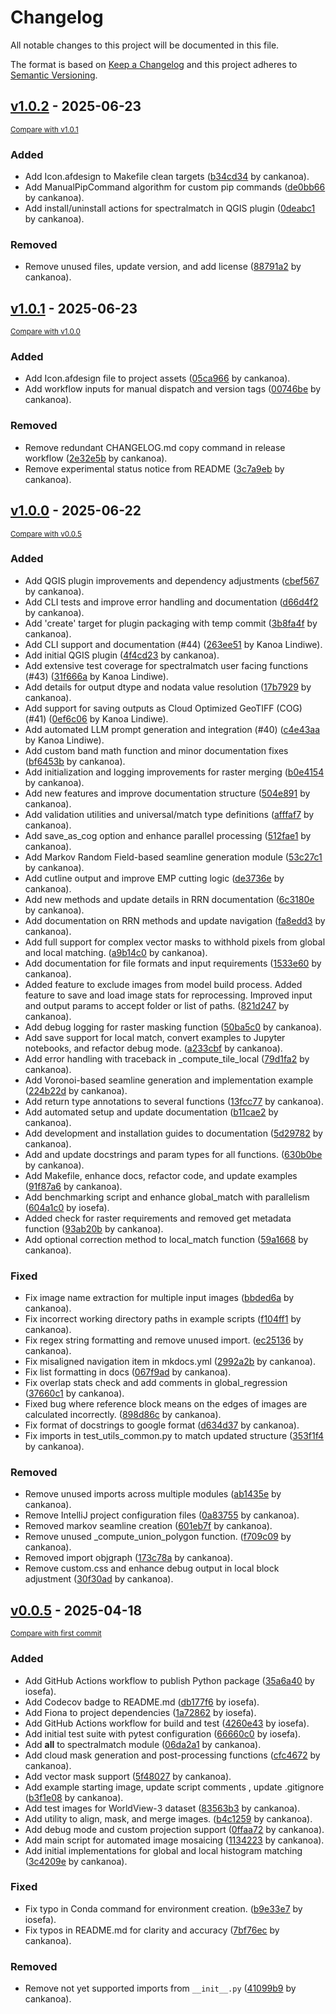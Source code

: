 # Changelog

All notable changes to this project will be documented in this file.

The format is based on [Keep a Changelog](http://keepachangelog.com/en/1.0.0/)
and this project adheres to [Semantic Versioning](http://semver.org/spec/v2.0.0.html).

<!-- insertion marker -->
## [v1.0.2](https://github.com/spectralmatch/spectralmatch/releases/tag/v1.0.2) - 2025-06-23

<small>[Compare with v1.0.1](https://github.com/spectralmatch/spectralmatch/compare/v1.0.1...v1.0.2)</small>

### Added

- Add Icon.afdesign to Makefile clean targets ([b34cd34](https://github.com/spectralmatch/spectralmatch/commit/b34cd3412713b8def6b4fa65f69976d70c7a94e2) by cankanoa).
- Add ManualPipCommand algorithm for custom pip commands ([de0bb66](https://github.com/spectralmatch/spectralmatch/commit/de0bb6632c757b8ff719663ef9eb32d5eb2cf57a) by cankanoa).
- Add install/uninstall actions for spectralmatch in QGIS plugin ([0deabc1](https://github.com/spectralmatch/spectralmatch/commit/0deabc16bb93cdfdb74e7e40e55eb62396bc1d59) by cankanoa).

### Removed

- Remove unused files, update version, and add license ([88791a2](https://github.com/spectralmatch/spectralmatch/commit/88791a2949655e620a1096d4586188dfca2b8f2e) by cankanoa).

## [v1.0.1](https://github.com/spectralmatch/spectralmatch/releases/tag/v1.0.1) - 2025-06-23

<small>[Compare with v1.0.0](https://github.com/spectralmatch/spectralmatch/compare/v1.0.0...v1.0.1)</small>

### Added

- Add Icon.afdesign file to project assets ([05ca966](https://github.com/spectralmatch/spectralmatch/commit/05ca9662566442f246088d6a4c00e3c1dba6eeca) by cankanoa).
- Add workflow inputs for manual dispatch and version tags ([00746be](https://github.com/spectralmatch/spectralmatch/commit/00746be4d902ae223e28c3311a0811dcfa8d2ceb) by cankanoa).

### Removed

- Remove redundant CHANGELOG.md copy command in release workflow ([2e32e5b](https://github.com/spectralmatch/spectralmatch/commit/2e32e5bc837017b391b0cca00f7e7ad504c7b64c) by cankanoa).
- Remove experimental status notice from README ([3c7a9eb](https://github.com/spectralmatch/spectralmatch/commit/3c7a9ebd17527743d834dd6041259f59938a65fb) by cankanoa).

## [v1.0.0](https://github.com/spectralmatch/spectralmatch/releases/tag/v1.0.0) - 2025-06-22

<small>[Compare with v0.0.5](https://github.com/spectralmatch/spectralmatch/compare/v0.0.5...v1.0.0)</small>

### Added

- Add QGIS plugin improvements and dependency adjustments ([cbef567](https://github.com/spectralmatch/spectralmatch/commit/cbef567b85b25aafdd31c3afae557b2d91e56e15) by cankanoa).
- Add CLI tests and improve error handling and documentation ([d66d4f2](https://github.com/spectralmatch/spectralmatch/commit/d66d4f295500ca8566b19af2566ed26e3a3e212e) by cankanoa).
- Add 'create' target for plugin packaging with temp commit ([3b8fa4f](https://github.com/spectralmatch/spectralmatch/commit/3b8fa4f9aede25fc8dcccdc0e71e9c79f60ee496) by cankanoa).
- Add CLI support and documentation (#44) ([263ee51](https://github.com/spectralmatch/spectralmatch/commit/263ee5127b4d6a227471904312b418fee37bcf0c) by Kanoa Lindiwe).
- Add initial QGIS plugin ([4f4cd23](https://github.com/spectralmatch/spectralmatch/commit/4f4cd23e4a45f566f1c377afa9177ac9048a1f63) by cankanoa).
- Add extensive test coverage for spectralmatch user facing functions (#43) ([31f666a](https://github.com/spectralmatch/spectralmatch/commit/31f666a420bd2a8e28a8f559b9531249bcdd1c09) by Kanoa Lindiwe).
- Add details for output dtype and nodata value resolution ([17b7929](https://github.com/spectralmatch/spectralmatch/commit/17b79298b28cd0dc9d3e1bb0598bef516b073876) by cankanoa).
- Add support for saving outputs as Cloud Optimized GeoTIFF (COG) (#41) ([0ef6c06](https://github.com/spectralmatch/spectralmatch/commit/0ef6c0645984ce37fe92ee941de3831956d5ee1b) by Kanoa Lindiwe).
- Add automated LLM prompt generation and integration (#40) ([c4e43aa](https://github.com/spectralmatch/spectralmatch/commit/c4e43aa71370ec55180592ba203789dc3045d960) by Kanoa Lindiwe).
- Add custom band math function and minor documentation fixes ([bf6453b](https://github.com/spectralmatch/spectralmatch/commit/bf6453b54d61e59f218ae15b68fc5db40c8236a2) by cankanoa).
- Add initialization and logging improvements for raster merging ([b0e4154](https://github.com/spectralmatch/spectralmatch/commit/b0e4154af86361b0bf204fd19d2dafb394704143) by cankanoa).
- Add new features and improve documentation structure ([504e891](https://github.com/spectralmatch/spectralmatch/commit/504e89164e42ea668134bbf70d37d62fc17ad0f4) by cankanoa).
- Add validation utilities and universal/match type definitions ([afffaf7](https://github.com/spectralmatch/spectralmatch/commit/afffaf7ebd1f452ee9e2f0ace1b468b6f4e8ad4e) by cankanoa).
- Add save_as_cog option and enhance parallel processing ([512fae1](https://github.com/spectralmatch/spectralmatch/commit/512fae19afa2843c4beaaf862ce66165ba39d19e) by cankanoa).
- Add Markov Random Field-based seamline generation module ([53c27c1](https://github.com/spectralmatch/spectralmatch/commit/53c27c150fa80afefc14e0a1fc7980c9d62da459) by cankanoa).
- Add cutline output and improve EMP cutting logic ([de3736e](https://github.com/spectralmatch/spectralmatch/commit/de3736edebec47ff4150c691b41e4ad5655af9e9) by cankanoa).
- Add new methods and update details in RRN documentation ([6c3180e](https://github.com/spectralmatch/spectralmatch/commit/6c3180ec7ec5d1e7c7b9020af7c5361222b3a6ef) by cankanoa).
- Add documentation on RRN methods and update navigation ([fa8edd3](https://github.com/spectralmatch/spectralmatch/commit/fa8edd3885df6ac060ebc33ba3a8e62c53bdea9a) by cankanoa).
- Add full support for complex vector masks to withhold pixels from global and local matching. ([a9b14c0](https://github.com/spectralmatch/spectralmatch/commit/a9b14c091991eda5ed28c46648fa321cc595583f) by cankanoa).
- Add documentation for file formats and input requirements ([1533e60](https://github.com/spectralmatch/spectralmatch/commit/1533e6045b86618121a486773e9538ba0e9a1345) by cankanoa).
- Added feature to exclude images from model build process. Added feature to save and load image stats for reprocessing. Improved input and output params to accept folder or list of paths. ([821d247](https://github.com/spectralmatch/spectralmatch/commit/821d24761a02603d244d107264379abb48ebc2e7) by cankanoa).
- Add debug logging for raster masking function ([50ba5c0](https://github.com/spectralmatch/spectralmatch/commit/50ba5c052efeee3606a8ce9f7d7e9794aa390b28) by cankanoa).
- Add save support for local match, convert examples to Jupyter notebooks, and refactor debug mode. ([a233cbf](https://github.com/spectralmatch/spectralmatch/commit/a233cbff89ad2ac9da3c1f1d3e228b34b5c83a31) by cankanoa).
- Add error handling with traceback in _compute_tile_local ([79d1fa2](https://github.com/spectralmatch/spectralmatch/commit/79d1fa2c3cb094dbfc84ce9bbb3e190d61df57ca) by cankanoa).
- Add Voronoi-based seamline generation and implementation example ([224b22d](https://github.com/spectralmatch/spectralmatch/commit/224b22d5ecdff9db1436cdb0f304114aa0cbfe36) by cankanoa).
- Add return type annotations to several functions ([13fcc77](https://github.com/spectralmatch/spectralmatch/commit/13fcc774861fc0f20dfdede193286ff4423c8652) by cankanoa).
- Add automated setup and update documentation ([b11cae2](https://github.com/spectralmatch/spectralmatch/commit/b11cae21d7569031bfb03b63aff78a9d77924e49) by cankanoa).
- Add development and installation guides to documentation ([5d29782](https://github.com/spectralmatch/spectralmatch/commit/5d297823fdcc443c29be5b77311a04690b3bffda) by cankanoa).
- Add and update docstrings and param types for all functions. ([630b0be](https://github.com/spectralmatch/spectralmatch/commit/630b0bea87109d2e59e22af98bb804a3a5667a96) by cankanoa).
- Add Makefile, enhance docs, refactor code, and update examples ([91f87a6](https://github.com/spectralmatch/spectralmatch/commit/91f87a6443dbcc0260d6911856e054a62f8d3375) by cankanoa).
- Add benchmarking script and enhance global_match with parallelism ([604a1c0](https://github.com/spectralmatch/spectralmatch/commit/604a1c01a761a268f3e8ae41b464c4b8058d4c3d) by iosefa).
- Added check for raster requirements and removed get metadata function ([93ab20b](https://github.com/spectralmatch/spectralmatch/commit/93ab20bd72a8e8eb8abd4f7814f9e44b24efa8b8) by cankanoa).
- Add optional correction method to local_match function ([59a1668](https://github.com/spectralmatch/spectralmatch/commit/59a166882afa3f780e36590c2942d0ea7973fe50) by cankanoa).

### Fixed

- Fix image name extraction for multiple input images ([bbded6a](https://github.com/spectralmatch/spectralmatch/commit/bbded6a723693c4c8afe578626ddcbfe19c7bf33) by cankanoa).
- Fix incorrect working directory paths in example scripts ([f104ff1](https://github.com/spectralmatch/spectralmatch/commit/f104ff11a44b9f6bb8abb564b0b7539241fd2417) by cankanoa).
- Fix regex string formatting and remove unused import. ([ec25136](https://github.com/spectralmatch/spectralmatch/commit/ec25136f72801b4d2fae2c8b4d2d4a8531fb46d7) by cankanoa).
- Fix misaligned navigation item in mkdocs.yml ([2992a2b](https://github.com/spectralmatch/spectralmatch/commit/2992a2b98d190df6a87a1ea8fabb1ed1a4ea8d07) by cankanoa).
- Fix list formatting in docs ([067f9ad](https://github.com/spectralmatch/spectralmatch/commit/067f9ada6e1ba20dba4026e138663beaeef00e8e) by cankanoa).
- Fix overlap stats check and add comments in global_regression ([37660c1](https://github.com/spectralmatch/spectralmatch/commit/37660c194a801a3e47c0b283f0a2a992e2be3693) by cankanoa).
- Fixed bug where reference block means on the edges of images are calculated incorrectly. ([898d86c](https://github.com/spectralmatch/spectralmatch/commit/898d86c329130e010bb6faacaa09e98df774a9cc) by cankanoa).
- Fix format of docstrings to google format ([d634d37](https://github.com/spectralmatch/spectralmatch/commit/d634d37422bb9861c41acafcbc4e99e9a35d2527) by cankanoa).
- Fix imports in test_utils_common.py to match updated structure ([353f1f4](https://github.com/spectralmatch/spectralmatch/commit/353f1f467a2495b81decf3031a46ab756f12ece6) by cankanoa).

### Removed

- Remove unused imports across multiple modules ([ab1435e](https://github.com/spectralmatch/spectralmatch/commit/ab1435e93117025e626b7b4f54b766d12851ddd0) by cankanoa).
- Remove IntelliJ project configuration files ([0a83755](https://github.com/spectralmatch/spectralmatch/commit/0a83755abf4ff38182be3fb45ec6ed4b3fb47653) by cankanoa).
- Removed markov seamline creation ([601eb7f](https://github.com/spectralmatch/spectralmatch/commit/601eb7fe7b77e081695557b6eee49ddd1f9a011d) by cankanoa).
- Remove unused _compute_union_polygon function. ([f709c09](https://github.com/spectralmatch/spectralmatch/commit/f709c09a228883dba1f9c993753e0c596aa01fd0) by cankanoa).
- Removed import objgraph ([173c78a](https://github.com/spectralmatch/spectralmatch/commit/173c78aa49e82285a62c608d23bea9897ecedf74) by cankanoa).
- Remove custom.css and enhance debug output in local block adjustment ([30f30ad](https://github.com/spectralmatch/spectralmatch/commit/30f30ad68efaf1910a3a0231a909b2e8bbe3ac31) by cankanoa).

## [v0.0.5](https://github.com/spectralmatch/spectralmatch/releases/tag/v0.0.5) - 2025-04-18

<small>[Compare with first commit](https://github.com/spectralmatch/spectralmatch/compare/e52b69e312b873db88e7267eeb89b80255fa30bf...v0.0.5)</small>

### Added

- Add GitHub Actions workflow to publish Python package ([35a6a40](https://github.com/spectralmatch/spectralmatch/commit/35a6a4096e17a885881a68659e9b5478fd4fdb71) by iosefa).
- Add Codecov badge to README.md ([db177f6](https://github.com/spectralmatch/spectralmatch/commit/db177f6719334f31c0620526dca45f4bb37e683b) by iosefa).
- Add Fiona to project dependencies ([1a72862](https://github.com/spectralmatch/spectralmatch/commit/1a72862c4087b36d94dbb4d18b8f8af31971ae9e) by iosefa).
- Add GitHub Actions workflow for build and test ([4260e43](https://github.com/spectralmatch/spectralmatch/commit/4260e4314bcd011f64afc4edaaf58442b4ab7974) by iosefa).
- Add initial test suite with pytest configuration ([66660c0](https://github.com/spectralmatch/spectralmatch/commit/66660c0d665fc442b137f0a62c7a2e967796bd1d) by iosefa).
- Add __all__ to spectralmatch module ([06da2a1](https://github.com/spectralmatch/spectralmatch/commit/06da2a1a27ac4cbba2cd81a70e1406e27eac60e3) by cankanoa).
- Add cloud mask generation and post-processing functions ([cfc4672](https://github.com/spectralmatch/spectralmatch/commit/cfc46727853137bcec45000b1deb9e98ee1ccf22) by cankanoa).
- Add vector mask support ([5f48027](https://github.com/spectralmatch/spectralmatch/commit/5f48027d9e7c3547edcfeeca639860845b59c1aa) by cankanoa).
- Add example starting image, update script comments , update .gitignore ([b3f1e08](https://github.com/spectralmatch/spectralmatch/commit/b3f1e0831cb654e7d74794134236def4fc0a8862) by cankanoa).
- Add test images for WorldView-3 dataset ([83563b3](https://github.com/spectralmatch/spectralmatch/commit/83563b33b0300c421bbb242e95e05721c44544aa) by cankanoa).
- Add utility to align, mask, and merge images. ([b4c1259](https://github.com/spectralmatch/spectralmatch/commit/b4c125921b790e4f46ebc1786b50d4eb269228fe) by cankanoa).
- Add debug mode and custom projection support ([0ffaa72](https://github.com/spectralmatch/spectralmatch/commit/0ffaa72bf744221ff9a3c8bae0a96abf043c3237) by cankanoa).
- Add main script for automated image mosaicing ([1134223](https://github.com/spectralmatch/spectralmatch/commit/1134223c125efeb98a98046218b54cc3e2055572) by cankanoa).
- Add initial implementations for global and local histogram matching ([3c4209e](https://github.com/spectralmatch/spectralmatch/commit/3c4209e55e4469ff6c50dde0147d8dda3ea611d2) by cankanoa).

### Fixed

- Fix typo in Conda command for environment creation. ([b9e33e7](https://github.com/spectralmatch/spectralmatch/commit/b9e33e7c4690ce10784b3a75aff44d8a340c03e2) by iosefa).
- Fix typos in README.md for clarity and accuracy ([7bf76ec](https://github.com/spectralmatch/spectralmatch/commit/7bf76ec55eebfa7ebbcde352632f681b299ff66f) by cankanoa).

### Removed

- Remove not yet supported imports from `__init__.py` ([41099b9](https://github.com/spectralmatch/spectralmatch/commit/41099b99b9d37b933319c3bf11634bba5705ac3a) by cankanoa).

